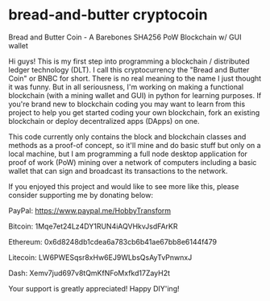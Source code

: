 # bread-and-butter cryptocoin
Bread and Butter Coin - A Barebones SHA256 PoW Blockchain w/ GUI wallet

Hi guys! This is my first step into programming a blockchain / distributed ledger technology (DLT). I call this cryptocurrency the "Bread and Butter Coin" or BNBC for short. There is no real meaning to the name I just thought it was funny. But in all seriousness, I'm working on making a functional blockchain (with a mining wallet and GUI) in python for learning purposes. If you're brand new to blockchain coding you may want to learn from this project to help you get started coding your own blockchain, fork an existing blockchain or deploy decentralized apps (DApps) on one.

This code currently only contains the block and blockchain classes and methods as a proof-of concept, so it'll mine and do basic stuff but only on a local machine, but I am programming a full node desktop application for proof of work (PoW) mining over a network of computers including a basic wallet that can sign and broadcast its transactions to the network.

If you enjoyed this project and would like to see more like this, please consider supporting me by donating below:

PayPal: https://www.paypal.me/HobbyTransform

Bitcoin: 1Mqe7et24Lz4DY1RUN4iAQVHkvJsdFArKR

Ethereum: 0x6d8248db1cdea6a783cb6b41ae67bb8e6144f479

Litecoin: LW6PWESqsr8xHw6EJ9WLbsQsAyTvPnwnxJ

Dash: Xemv7jud697v8tQmKfNFoMxfkd17ZayH2t

Your support is greatly appreciated! Happy DIY'ing!
